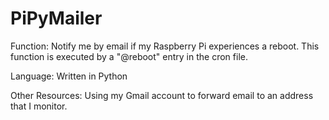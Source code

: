 # PiPyMailer

Function: Notify me by email if my Raspberry Pi experiences a reboot. This function is executed by a "@reboot" entry in the cron file.

Language: Written in Python

Other Resources: Using my Gmail account to forward email to an address that I monitor. 
